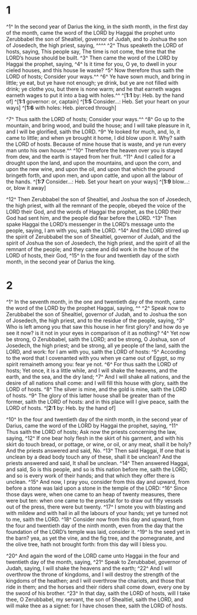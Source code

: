 # 1 
^1^ In the second year of Darius the king, in the sixth month, in the first day of the month, came the word of the LORD by Haggai the prophet unto Zerubbabel the son of Shealtiel, governor of Judah, and to Joshua the son of Josedech, the high priest, saying, ^^^^ ^2^ Thus speaketh the LORD of hosts, saying, This people say, The time is not come, the time that the LORD’s house should be built. ^3^ Then came the word of the LORD by Haggai the prophet, saying, ^4^ Is it time for you, O ye, to dwell in your cieled houses, and this house lie waste? ^5^ Now therefore thus saith the LORD of hosts; Consider your ways.^^ ^6^ Ye have sown much, and bring in little; ye eat, but ye have not enough; ye drink, but ye are not filled with drink; ye clothe you, but there is none warm; and he that earneth wages earneth wages to put it into a bag with holes.^^ 
^[**1:1** by: Heb. by the hand of]
^[**1:1** governor: or, captain]
^[**1:5** Consider…: Heb. Set your heart on your ways]
^[**1:6** with holes: Heb. pierced through]

^7^ Thus saith the LORD of hosts; Consider your ways.^^ ^8^ Go up to the mountain, and bring wood, and build the house; and I will take pleasure in it, and I will be glorified, saith the LORD. ^9^ Ye looked for much, and, lo, it came to little; and when ye brought it home, I did blow upon it. Why? saith the LORD of hosts. Because of mine house that is waste, and ye run every man unto his own house.^^ ^10^ Therefore the heaven over you is stayed from dew, and the earth is stayed from her fruit. ^11^ And I called for a drought upon the land, and upon the mountains, and upon the corn, and upon the new wine, and upon the oil, and upon that which the ground bringeth forth, and upon men, and upon cattle, and upon all the labour of the hands. 
^[**1:7** Consider…: Heb. Set your heart on your ways]
^[**1:9** blow…: or, blow it away]

^12^ Then Zerubbabel the son of Shealtiel, and Joshua the son of Josedech, the high priest, with all the remnant of the people, obeyed the voice of the LORD their God, and the words of Haggai the prophet, as the LORD their God had sent him, and the people did fear before the LORD. ^13^ Then spake Haggai the LORD’s messenger in the LORD’s message unto the people, saying, I am with you, saith the LORD. ^14^ And the LORD stirred up the spirit of Zerubbabel the son of Shealtiel, governor of Judah, and the spirit of Joshua the son of Josedech, the high priest, and the spirit of all the remnant of the people; and they came and did work in the house of the LORD of hosts, their God, ^15^ In the four and twentieth day of the sixth month, in the second year of Darius the king. 

# 2 
^1^ In the seventh month, in the one and twentieth day of the month, came the word of the LORD by the prophet Haggai, saying, ^^ ^2^ Speak now to Zerubbabel the son of Shealtiel, governor of Judah, and to Joshua the son of Josedech, the high priest, and to the residue of the people, saying, ^3^ Who is left among you that saw this house in her first glory? and how do ye see it now? is it not in your eyes in comparison of it as nothing? ^4^ Yet now be strong, O Zerubbabel, saith the LORD; and be strong, O Joshua, son of Josedech, the high priest; and be strong, all ye people of the land, saith the LORD, and work: for I am with you, saith the LORD of hosts: ^5^ According to the word that I covenanted with you when ye came out of Egypt, so my spirit remaineth among you: fear ye not. ^6^ For thus saith the LORD of hosts; Yet once, it is a little while, and I will shake the heavens, and the earth, and the sea, and the dry land; ^7^ And I will shake all nations, and the desire of all nations shall come: and I will fill this house with glory, saith the LORD of hosts. ^8^ The silver is mine, and the gold is mine, saith the LORD of hosts. ^9^ The glory of this latter house shall be greater than of the former, saith the LORD of hosts: and in this place will I give peace, saith the LORD of hosts. 
^[**2:1** by: Heb. by the hand of]

^10^ In the four and twentieth day of the ninth month, in the second year of Darius, came the word of the LORD by Haggai the prophet, saying, ^11^ Thus saith the LORD of hosts; Ask now the priests concerning the law, saying, ^12^ If one bear holy flesh in the skirt of his garment, and with his skirt do touch bread, or pottage, or wine, or oil, or any meat, shall it be holy? And the priests answered and said, No. ^13^ Then said Haggai, If one that is unclean by a dead body touch any of these, shall it be unclean? And the priests answered and said, It shall be unclean. ^14^ Then answered Haggai, and said, So is this people, and so is this nation before me, saith the LORD; and so is every work of their hands; and that which they offer there is unclean. ^15^ And now, I pray you, consider from this day and upward, from before a stone was laid upon a stone in the temple of the LORD: ^16^ Since those days were, when one came to an heap of twenty measures, there were but ten: when one came to the pressfat for to draw out fifty vessels out of the press, there were but twenty. ^17^ I smote you with blasting and with mildew and with hail in all the labours of your hands; yet ye turned not to me, saith the LORD. ^18^ Consider now from this day and upward, from the four and twentieth day of the ninth month, even from the day that the foundation of the LORD’s temple was laid, consider it. ^19^ Is the seed yet in the barn? yea, as yet the vine, and the fig tree, and the pomegranate, and the olive tree, hath not brought forth: from this day will I bless you. 

^20^ And again the word of the LORD came unto Haggai in the four and twentieth day of the month, saying, ^21^ Speak to Zerubbabel, governor of Judah, saying, I will shake the heavens and the earth; ^22^ And I will overthrow the throne of kingdoms, and I will destroy the strength of the kingdoms of the heathen; and I will overthrow the chariots, and those that ride in them; and the horses and their riders shall come down, every one by the sword of his brother. ^23^ In that day, saith the LORD of hosts, will I take thee, O Zerubbabel, my servant, the son of Shealtiel, saith the LORD, and will make thee as a signet: for I have chosen thee, saith the LORD of hosts. 
